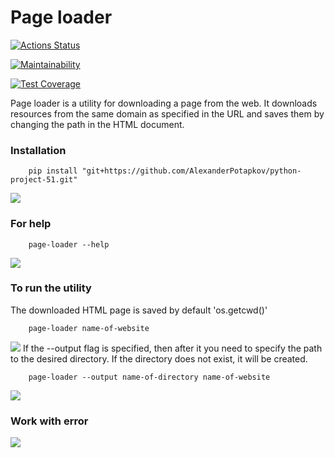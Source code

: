 # Page loader

[![Actions Status](https://github.com/AlexanderPotapkov/python-project-51/workflows/hexlet-check/badge.svg)](https://github.com/AlexanderPotapkov/python-project-51/actions)

[![Maintainability](https://api.codeclimate.com/v1/badges/0e7d57ed4a01c6d2ee27/maintainability)](https://codeclimate.com/github/AlexanderPotapkov/python-project-51/maintainability)

[![Test Coverage](https://api.codeclimate.com/v1/badges/0e7d57ed4a01c6d2ee27/test_coverage)](https://codeclimate.com/github/AlexanderPotapkov/python-project-51/test_coverage)

Page loader is a utility for downloading a page from the web. It downloads resources from the same domain as specified in the URL and saves them by changing the path in the HTML document.

### Installation
```
    pip install "git+https://github.com/AlexanderPotapkov/python-project-51.git"
```
<a href="https://asciinema.org/a/535109" target="_blank"><img src="https://asciinema.org/a/535109.svg" /></a>

### For help
```
    page-loader --help
```
<a href="https://asciinema.org/a/535110" target="_blank"><img src="https://asciinema.org/a/535110.svg" /></a>

### To run the utility
The downloaded HTML page is saved by default 'os.getcwd()'
```
    page-loader name-of-website
```
<a href="https://asciinema.org/a/537274" target="_blank"><img src="https://asciinema.org/a/537274.svg" /></a>
If the --output flag is specified, then after it you need to specify the path to the desired directory. If the directory does not exist, it will be created.
```
    page-loader --output name-of-directory name-of-website
```
<a href="https://asciinema.org/a/537276" target="_blank"><img src="https://asciinema.org/a/537276.svg" /></a>

### Work with error
<a href="https://asciinema.org/a/538912" target="_blank"><img src="https://asciinema.org/a/538912.svg" /></a>